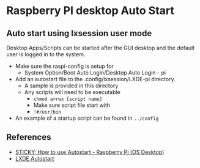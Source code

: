 # Raspberry PI desktop Auto Start

## Auto start using lxsession user mode

Desktop Apps/Scripts can be started after the GUI desktop and the default user is logged in to the system.

* Make sure the raspi-config is setup for
  * System Option/Boot Auto Login/Desktop Auto Login - pi  
* Add an autostart file to the .config/lxsession/LXDE-pi directory.
  * A sample is provided in this directory
  * Any scripts will need to be executable
    * `chmod a+rwx [script name]`
    * Make sure script file start with
    * `!#/usr/bin`
* An example of a startup script can be found in `../config`

## References
* [STICKY: How to use Autostart - Raspberry Pi (OS Desktop)](https://forums.raspberrypi.com/viewtopic.php?t=294014)
* [LXDE Autostart](https://wiki.archlinux.org/title/LXDE#Autostart)
